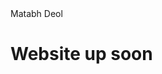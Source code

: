 <!DOCTYPE html>
<html lang="en">
<head>
Matabh Deol
<meta charset="utf-8">
<meta name="viewport" content="width=device-width, initial-scale=1.0">
</head>
<body>
  <h1>Website up soon</h1>
  </body>
  
</html>
